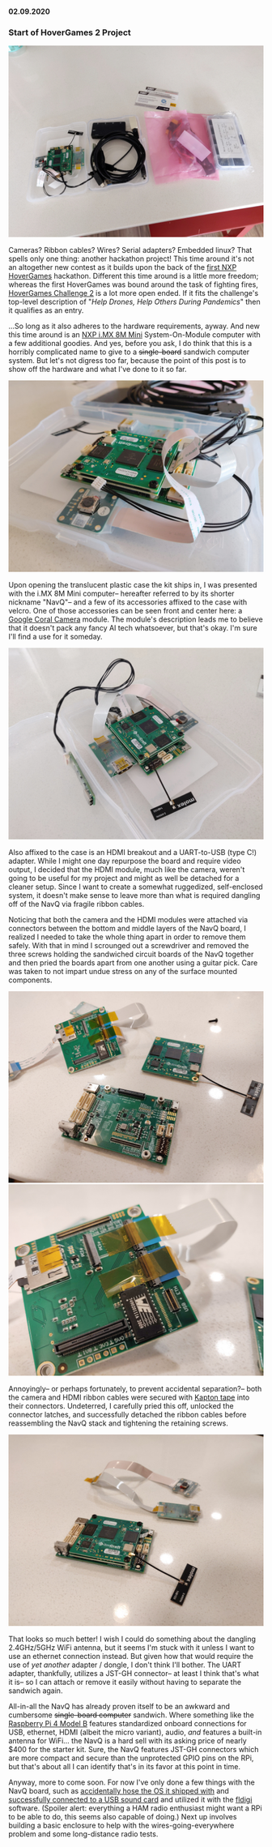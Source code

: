 #### 02.09.2020
### Start of HoverGames 2 Project

![unpack01](media/hovergames2/unpack01.jpg)

Cameras?  Ribbon cables?  Wires?  Serial adapters?  Embedded linux?  That spells only one thing: another hackathon project!  This time around it's not an altogether new contest as it builds upon the back of the [first NXP HoverGames](https://www.hackster.io/contests/hovergames) hackathon.  Different this time around is a little more freedom; whereas the first HoverGames was bound around the task of fighting fires, [HoverGames Challenge 2](https://www.hackster.io/contests/hovergames2) is a lot more open ended.  If it fits the challenge's top-level description of "_Help Drones, Help Others During Pandemics_" then it qualifies as an entry.

...So long as it also adheres to the hardware requirements, ayway.  And new this time around is an [NXP i.MX 8M Mini](https://emcraft.com/products/1097#starter-kit) System-On-Module computer with a few additional goodies.  And yes, before you ask, I do think that this is a horribly complicated name to give to a ~~single-board~~ sandwich computer system.  But let's not digress too far, because the point of this post is to show off the hardware and what I've done to it so far.

![unpack02](media/hovergames2/unpack02.jpg)

Upon opening the translucent plastic case the kit ships in, I was presented with the i.MX 8M Mini computer– hereafter referred to by its shorter nickname "NavQ"– and a few of its accessories affixed to the case with velcro.  One of those accessories can be seen front and center here: a [Google Coral Camera](https://www.coral.ai/products/camera) module.  The module's description leads me to believe that it doesn't pack any fancy AI tech whatsoever, but that's okay.  I'm sure I'll find a use for it someday.

![unpack03](media/hovergames2/unpack03.jpg)

Also affixed to the case is an HDMI breakout and a UART-to-USB (type C!) adapter.  While I might one day repurpose the board and require video output, I decided that the HDMI module,  much like the camera, weren't going to be useful for my project and might as well be detached for a cleaner setup.  Since I want to create a somewhat ruggedized, self-enclosed system, it doesn't make sense to leave more than what is required dangling off of the NavQ via fragile ribbon cables.

Noticing that both the camera and the HDMI modules were attached via connectors between the bottom and middle layers of the NavQ board, I realized I needed to take the whole thing apart in order to remove them safely.  With that in mind I scrounged out a screwdriver and removed the three screws holding the sandwiched circuit boards of the NavQ together and then pried the boards apart from one another using a guitar pick.  Care was taken to not impart undue stress on any of the surface mounted components.

![unpack04](media/hovergames2/unpack04.jpg)
![unpack05](media/hovergames2/unpack05.jpg)

Annoyingly– or perhaps fortunately, to prevent accidental separation?– both the camera and HDMI ribbon cables were secured with [Kapton tape](https://hackaday.com/2018/04/04/kapton-miracle-material-with-a-tragic-history/) into their connectors.  Undeterred, I carefully pried this off, unlocked the connector latches, and successfully detached the ribbon cables before reassembling the NavQ stack and tightening the retaining screws.

![unpack06](media/hovergames2/unpack06.jpg)

That looks so much better!  I wish I could do something about the dangling 2.4GHz/5GHz WiFi antenna, but it seems I'm stuck with it unless I want to use an ethernet connection instead.  But given how that would require the use of _yet another_ adapter / dongle, I don't think I'll bother.  The UART  adapter, thankfully, utilizes a JST-GH connector– at least I think that's what it is– so I can attach or remove it easily without having to separate the sandwich again.

All-in-all the NavQ has already proven itself to be an awkward and cumbersome ~~single-board computer~~ sandwich.  Where something like the [Raspberry Pi 4 Model B](https://www.raspberrypi.org/products/raspberry-pi-4-model-b/) features standardized onboard connections for USB, ethernet, HDMI (albeit the micro variant), audio, _and_ features a built-in antenna for WiFi... the NavQ is a hard sell with its asking price of nearly $400 for the starter kit.  Sure, the NavQ features JST-GH connectors which are more compact and secure than the unprotected GPIO pins on the RPi, but that's about all I can identify that's in its favor at this point in time.

Anyway, more to come soon.  For now I've only done a few things with the NavQ board, such as [accidentally hose the OS it shipped with](https://www.hackster.io/contests/hovergames2/discussion/posts/7287#challengeNav) and [successfully connected to a USB sound card](https://www.hackster.io/contests/hovergames2/discussion/posts/7404#challengeNav) and utilized it with the [fldigi](http://www.w1hkj.com) software.  (Spoiler alert: everything a HAM radio enthusiast might want a RPi to be able to do, this seems also capable of doing.)  Next up involves building a basic enclosure to help with the wires-going-everywhere problem and some long-distance radio tests.
